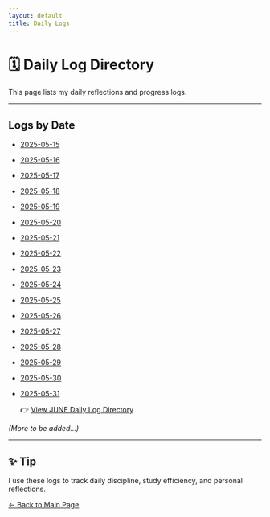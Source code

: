 ```yaml
---
layout: default
title: Daily Logs
---
```


# 🗓️ Daily Log Directory

This page lists my daily reflections and progress logs.

---

## Logs by Date

- [2025-05-15](2025-05-15.md) 
- [2025-05-16](2025-05-16.md)
- [2025-05-17](2025-05-17.md)
- [2025-05-18](2025-05-18.md)
- [2025-05-19](2025-05-19.md)
- [2025-05-20](2025-05-20.md)
- [2025-05-21](2025-05-21.md)
- [2025-05-22](2025-05-22.md)
- [2025-05-23](2025-05-23.md)
- [2025-05-24](2025-05-24.md)
- [2025-05-25](2025-05-25.md)
- [2025-05-26](2025-05-26.md)
- [2025-05-27](2025-05-27.md)
- [2025-05-28](2025-05-28.md)
- [2025-05-29](2025-05-29.md)
- [2025-05-30](2025-05-30.md)
- [2025-05-31](2025-05-31.md)


  👉 [View JUNE Daily Log Directory](June/index.md)


_(More to be added...)_

---

## ✨ Tip

I use these logs to track daily discipline, study efficiency, and personal reflections.

[← Back to Main Page](../index.md)




